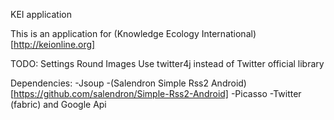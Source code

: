 KEI application

This is an application for (Knowledge Ecology International)[http://keionline.org] 


TODO:
Settings
Round Images
Use twitter4j instead of Twitter official library

Dependencies:
-Jsoup
-(Salendron Simple Rss2 Android)[https://github.com/salendron/Simple-Rss2-Android]
-Picasso
-Twitter (fabric) and Google Api

